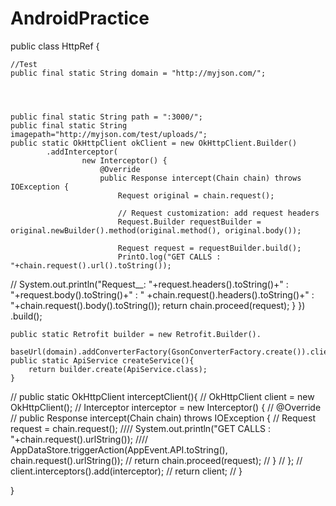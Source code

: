 # AndroidPractice
public class HttpRef {

    //Test
    public final static String domain = "http://myjson.com/";




    public final static String path = ":3000/";
    public final static String imagepath="http://myjson.com/test/uploads/";
    public static OkHttpClient okClient = new OkHttpClient.Builder()
            .addInterceptor(
                    new Interceptor() {
                        @Override
                        public Response intercept(Chain chain) throws IOException {
                            Request original = chain.request();

                            // Request customization: add request headers
                            Request.Builder requestBuilder = original.newBuilder().method(original.method(), original.body());

                            Request request = requestBuilder.build();
                            PrintO.log("GET CALLS : "+chain.request().url().toString());
//                           System.out.println("Request__: "+request.headers().toString()+" : "+request.body().toString()+" : " +chain.request().headers().toString()+" : "+chain.request().body().toString());
                            return chain.proceed(request);
                        }
                    })
            .build();

    public static Retrofit builder = new Retrofit.Builder().
            baseUrl(domain).addConverterFactory(GsonConverterFactory.create()).client(okClient).build();
    public static ApiService createService(){
        return builder.create(ApiService.class);
    }

//    public static OkHttpClient interceptClient(){
//        OkHttpClient client = new OkHttpClient();
//        Interceptor interceptor = new Interceptor() {
//            @Override
//            public Response intercept(Chain chain) throws IOException {
//                Request request = chain.request();
////               System.out.println("GET CALLS : "+chain.request().urlString());
////                AppDataStore.triggerAction(AppEvent.API.toString(), chain.request().urlString());
//                return chain.proceed(request);
//            }
//        };
//        client.interceptors().add(interceptor);
//        return client;
//    }



}
